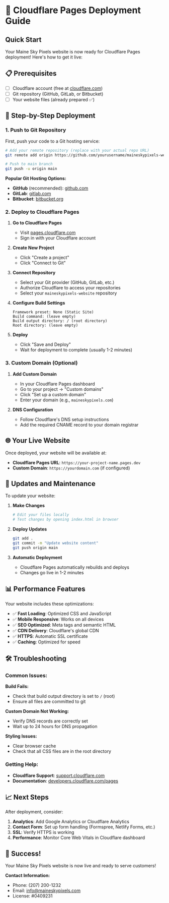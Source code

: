 # 🚀 Cloudflare Pages Deployment Guide

## Quick Start

Your Maine Sky Pixels website is now ready for Cloudflare Pages deployment! Here's how to get it live:

## 📋 Prerequisites

- [ ] Cloudflare account (free at [cloudflare.com](https://cloudflare.com))
- [ ] Git repository (GitHub, GitLab, or Bitbucket)
- [ ] Your website files (already prepared ✅)

## 🔧 Step-by-Step Deployment

### 1. Push to Git Repository

First, push your code to a Git hosting service:

```bash
# Add your remote repository (replace with your actual repo URL)
git remote add origin https://github.com/yourusername/maineskypixels-website.git

# Push to main branch
git push -u origin main
```

**Popular Git Hosting Options:**
- **GitHub** (recommended): [github.com](https://github.com)
- **GitLab**: [gitlab.com](https://gitlab.com)
- **Bitbucket**: [bitbucket.org](https://bitbucket.org)

### 2. Deploy to Cloudflare Pages

1. **Go to Cloudflare Pages**
   - Visit [pages.cloudflare.com](https://pages.cloudflare.com)
   - Sign in with your Cloudflare account

2. **Create New Project**
   - Click "Create a project"
   - Click "Connect to Git"

3. **Connect Repository**
   - Select your Git provider (GitHub, GitLab, etc.)
   - Authorize Cloudflare to access your repositories
   - Select your `maineskypixels-website` repository

4. **Configure Build Settings**
   ```
   Framework preset: None (Static Site)
   Build command: (leave empty)
   Build output directory: / (root directory)
   Root directory: (leave empty)
   ```

5. **Deploy**
   - Click "Save and Deploy"
   - Wait for deployment to complete (usually 1-2 minutes)

### 3. Custom Domain (Optional)

1. **Add Custom Domain**
   - In your Cloudflare Pages dashboard
   - Go to your project → "Custom domains"
   - Click "Set up a custom domain"
   - Enter your domain (e.g., `maineskypixels.com`)

2. **DNS Configuration**
   - Follow Cloudflare's DNS setup instructions
   - Add the required CNAME record to your domain registrar

## 🌐 Your Live Website

Once deployed, your website will be available at:
- **Cloudflare Pages URL**: `https://your-project-name.pages.dev`
- **Custom Domain**: `https://yourdomain.com` (if configured)

## 🔄 Updates and Maintenance

To update your website:

1. **Make Changes**
   ```bash
   # Edit your files locally
   # Test changes by opening index.html in browser
   ```

2. **Deploy Updates**
   ```bash
   git add .
   git commit -m "Update website content"
   git push origin main
   ```

3. **Automatic Deployment**
   - Cloudflare Pages automatically rebuilds and deploys
   - Changes go live in 1-2 minutes

## 📊 Performance Features

Your website includes these optimizations:

- ✅ **Fast Loading**: Optimized CSS and JavaScript
- ✅ **Mobile Responsive**: Works on all devices
- ✅ **SEO Optimized**: Meta tags and semantic HTML
- ✅ **CDN Delivery**: Cloudflare's global CDN
- ✅ **HTTPS**: Automatic SSL certificate
- ✅ **Caching**: Optimized for speed

## 🛠️ Troubleshooting

### Common Issues:

**Build Fails:**
- Check that build output directory is set to `/` (root)
- Ensure all files are committed to git

**Custom Domain Not Working:**
- Verify DNS records are correctly set
- Wait up to 24 hours for DNS propagation

**Styling Issues:**
- Clear browser cache
- Check that all CSS files are in the root directory

### Getting Help:

- **Cloudflare Support**: [support.cloudflare.com](https://support.cloudflare.com)
- **Documentation**: [developers.cloudflare.com/pages](https://developers.cloudflare.com/pages)

## 📈 Next Steps

After deployment, consider:

1. **Analytics**: Add Google Analytics or Cloudflare Analytics
2. **Contact Form**: Set up form handling (Formspree, Netlify Forms, etc.)
3. **SSL**: Verify HTTPS is working
4. **Performance**: Monitor Core Web Vitals in Cloudflare dashboard

## 🎉 Success!

Your Maine Sky Pixels website is now live and ready to serve customers!

**Contact Information:**
- Phone: (207) 200-1232
- Email: info@maineskypixels.com
- License: #0409231

